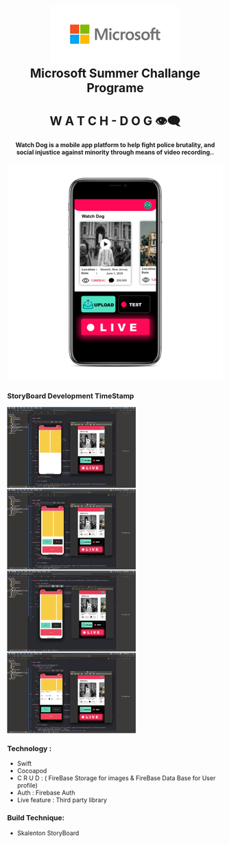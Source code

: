 <h1 align="center">
  <br>
  <img src="ms.png" alt="Microsoft Logo" width="300">
  <br>
  Microsoft Summer Challange Programe 
  <br>
</h1>
<h1 align="center">
  W A T C H  -  D O G   👁‍🗨
  <br>
</h1>

<h4 align="center">Watch Dog is a mobile app platform to help fight police brutality, and social injustice against minority through means of video recording..</h4>

<p align="center">
<img src="mvp.png"
         alt="MVP">
</p>

### StoryBoard Development TimeStamp

<img src="one.png" width="300"> <img src="two.png"  width="300"> <img src="three.png"  width="300"> <img src="four.png"  width="300">



### Technology :

* Swift 
* Cocoapod 
* C R U D : ( FireBase Storage for images & FireBase Data Base for User profile)
* Auth : Firebase Auth
* Live feature : Third party library 

### Build Technique:

* Skalenton StoryBoard







